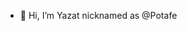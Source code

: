 - 👋 Hi, I’m Yazat nicknamed as @Potafe

<!---
Potafe/Potafe is a ✨ special ✨ repository because its `README.md` (this file) appears on your GitHub profile.
You can click the Preview link to take a look at your changes.
--->
